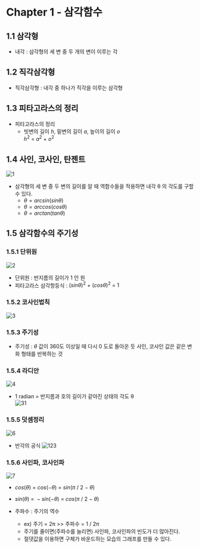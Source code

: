 # Chapter 1 - 삼각함수

## 1.1 삼각형
* 내각 : 삼각형의 세 변 중 두 개의 변이 이루는 각

## 1.2 직각삼각형
* 직각삼각형 : 내각 중 하나가 직각을 이루는 삼각형

## 1.3 피타고라스의 정리
* 피타고라스의 정리
    * 빗변의 길이 $h$, 밑변의 길이 $a$, 높이의 길이 $o$  
     $h^2\ =\ a^2\ +\ o^2$

## 1.4 사인, 코사인, 탄젠트
![1](https://user-images.githubusercontent.com/108336138/196442390-3cee5e40-8130-4fc3-acc7-9a8caaccd39a.png)

* 삼각형의 세 변 중 두 변의 길이를 알 때 역함수들을 적용하면 내각 θ 의 각도를 구할 수 있다.
    * $θ = arcsin(sinθ)$
    * $θ = arccos(cosθ)$
    * $θ = arctan(tanθ)$

## 1.5 삼각함수의 주기성
### 1.5.1 단위원
![2](https://user-images.githubusercontent.com/108336138/196443880-1644ebdc-7cb3-413b-97a6-df2960c8b686.jpg)
* 단위원 : 반지름의 길이가 1 인 원
* 피타고라스 삼각항등식 : $(sin\theta)^2\ +\ (cos\theta)^2\ =\ 1$

### 1.5.2 코사인법칙
![3](https://user-images.githubusercontent.com/108336138/196445916-3293672a-ccce-4423-87cd-3bc9bc499152.png)

### 1.5.3 주기성

* 주기성 : $\theta$ 값이 360도 이상일 때 다시 0 도로 돌아온 듯 사인, 코사인 값은 같은 변화 형태를 반복하는 것

### 1.5.4 라디안
![4](https://user-images.githubusercontent.com/108336138/196450512-7ac6fe37-3015-4a55-a542-b6dd8a168835.JPG)
* 1 radian = 반지름과 호의 길이가 같아진 상태의 각도 θ  
![31](https://user-images.githubusercontent.com/108336138/196448863-e208fcbe-a461-4b50-b1d1-9fc575977313.png)

### 1.5.5 덧셈정리
![6](https://user-images.githubusercontent.com/108336138/196449827-f0d1c8e8-ef4c-489f-9aae-c5884919fe3a.jpg)

* 반각의 공식
![123](https://user-images.githubusercontent.com/108336138/196451530-ff073003-d009-4ac4-97f1-a8455b9590e5.jpg)

### 1.5.6 사인파, 코사인파
![7](https://user-images.githubusercontent.com/108336138/196450704-f7739b93-98e6-466f-8ba2-2bcfb77f3d2c.jpg)

* $cos(θ)\ =\  cos(-θ)\ =\ sin(π\ /\ 2\ -\ θ)$
* $sin(θ)\ =\ -sin(-θ)\ =\ cos(π\ /\ 2\ -\ θ)$

* 주파수 : 주기의 역수
    * ex) 주기 = 2π >> 주파수 = 1 / 2π
    * 주기를 줄이면(주파수를 늘리면) 사인파, 코사인파의 빈도가 더 많아진다.
    * 절댓값을 이용하면 구체가 바운드하는 모습의 그래프를 만들 수 있다.

